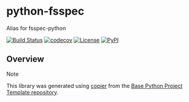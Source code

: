 # python-fsspec

Alias for fsspec-python

[![Build Status](https://github.com/tkp-aliases/python-fsspec/actions/workflows/build.yaml/badge.svg?branch=main&event=push)](https://github.com/tkp-aliases/python-fsspec/actions/workflows/build.yaml)
[![codecov](https://codecov.io/gh/tkp-aliases/python-fsspec/branch/main/graph/badge.svg)](https://codecov.io/gh/tkp-aliases/python-fsspec)
[![License](https://img.shields.io/github/license/tkp-aliases/python-fsspec)](https://github.com/tkp-aliases/python-fsspec)
[![PyPI](https://img.shields.io/pypi/v/python-fsspec.svg)](https://pypi.python.org/pypi/python-fsspec)

## Overview

> [!NOTE]
> This library was generated using [copier](https://copier.readthedocs.io/en/stable/) from the [Base Python Project Template repository](https://github.com/python-project-templates/base).
